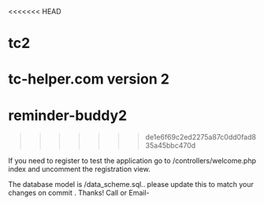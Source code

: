 <<<<<<< HEAD
# tc2
tc-helper.com version 2
=======
# reminder-buddy2
>>>>>>> de1e6f69c2ed2275a87c0dd0fad835a45bbc470d

If you need  to register to test the application 
go to /controllers/welcome.php index and uncomment the registration view.

The database model is /data_scheme.sql.. please update this to match your changes on commit .
Thanks!
Call or Email- 

